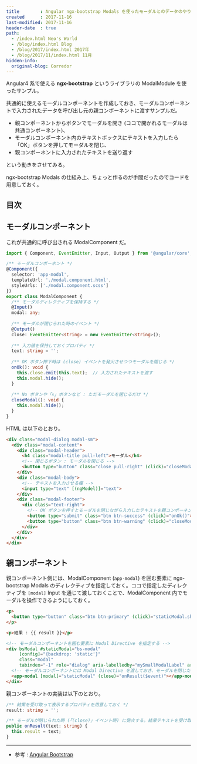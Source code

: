 ```yaml
---
title        : Angular ngx-bootstrap Modals を使ったモーダルとのデータのやり取り
created      : 2017-11-16
last-modified: 2017-11-16
header-date  : true
path:
  - /index.html Neo's World
  - /blog/index.html Blog
  - /blog/2017/index.html 2017年
  - /blog/2017/11/index.html 11月
hidden-info:
  original-blog: Corredor
---
```


Angular4 系で使える **ngx-bootstrap** というライブラリの ModalModule を使ったサンプル。

共通的に使えるモーダルコンポーネントを作成しておき、モーダルコンポーネントで入力されたデータを呼び出し元の親コンポーネントに渡すサンプルだ。

- 親コンポーネントからボタンでモーダルを開き (ココで開かれるモーダルは共通コンポーネント)、
- モーダルコンポーネント内のテキストボックスにテキストを入力したら「OK」ボタンを押してモーダルを閉じ、
- 親コンポーネントに入力されたテキストを送り返す

という動きをさせてみる。

ngx-bootstrap Modals の仕組み上、ちょっと作るのが手間だったのでコードを用意しておく。

## 目次

## モーダルコンポーネント

これが共通的に呼び出される ModalComponent だ。

```typescript
import { Component, EventEmitter, Input, Output } from '@angular/core';

/** モーダルコンポーネント */
@Component({
  selector: 'app-modal',
  templateUrl: './modal.component.html',
  styleUrls: ['./modal.component.scss']
})
export class ModalComponent {
  /** モーダルディレクティブを保持する */
  @Input()
  modal: any;
  
  /** モーダルが閉じられた時のイベント */
  @Output()
  close: EventEmitter<string> = new EventEmitter<string>();
  
  /** 入力値を保持しておくプロパティ */
  text: string = '';
  
  /** OK ボタン押下時は (close) イベントを発火させつつモーダルを閉じる */
  onOk(): void {
    this.close.emit(this.text);  // 入力されたテキストを渡す
    this.modal.hide();
  }
  
  /** No ボタンや「×」ボタンなど : ただモーダルを閉じるだけ */
  closeModal(): void {
    this.modal.hide();
  }
}
```

HTML は以下のとおり。

```html
<div class="modal-dialog modal-sm">
  <div class="modal-content">
    <div class="modal-header">
      <h4 class="modal-title pull-left">モーダル</h4>
      <!-- 閉じるボタン : モーダルを閉じる -->
      <button type="button" class="close pull-right" (click)="closeModal()" aria-label="Close"><span aria-hidden="true">&times;</span></button>
    </div>
    <div class="modal-body">
      <!-- テキストを入力させる欄 -->
      <input type="text" [(ngModel)]="text">
    </div>
    <div class="modal-footer">
      <div class="text-right">
        <!-- OK ボタンを押すとモーダルを閉じながら入力したテキストを親コンポーネントに送信する -->
        <button type="submit" class="btn btn-success" (click)="onOk()">OK</button>
        <button type="button" class="btn btn-warning" (click)="closeModal()">No</button>
      </div>
    </div>
  </div>
</div>
```

## 親コンポーネント

親コンポーネント側には、ModalComponent (`app-modal`) を囲む要素に ngx-bootstrap Modals のディレクティブを指定しておく。ココで指定したディレクティブを `[modal]` Input を通じて渡しておくことで、ModalComponent 内でモーダルを操作できるようにしておく。

```html
<p>
  <button type="button" class="btn btn-primary" (click)="staticModal.show()">モーダルを開く</button>
</p>

<p>結果 : {{ result }}</p>

<!-- モーダルコンポーネントを囲む要素に Modal Directive を指定する -->
<div bsModal #staticModal="bs-modal"
     [config]="{backdrop: 'static'}"
     class="modal"
     tabindex="-1" role="dialog" aria-labelledby="mySmallModalLabel" aria-hidden="true">
  <!-- モーダルコンポーネントには Modal Directive を渡しておき、モーダルを閉じた時に親コンポーネント側でイベントを発火させる -->
  <app-modal [modal]="staticModal" (close)="onResult($event)"></app-modal>
</div>
```

親コンポーネントの実装は以下のとおり。

```typescript
/** 結果を受け取って表示するプロパティを用意しておく */
result: string = '';

/** モーダルが閉じられた時 (「(close)」イベント時) に発火する。結果テキストを受け取ってプロパティに設定する */
public onResult(text: string) {
  this.result = text;
}
```

---

- 参考 : [Angular Bootstrap](https://valor-software.com/ngx-bootstrap/#/modals)
